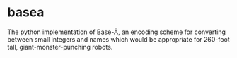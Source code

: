 basea
======

The python implementation of Base-Ä, an encoding scheme for converting between small integers and names which would be appropriate for 260-foot tall, giant-monster-punching robots.